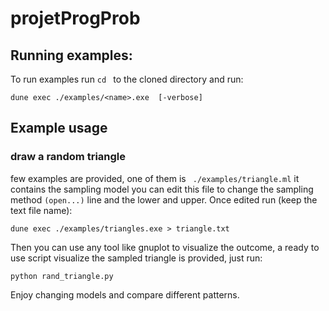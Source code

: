 # projetProgProb

## Running examples:

To run examples run `cd ` to the cloned directory and run:
```
dune exec ./examples/<name>.exe  [-verbose]
```


## Example usage
### draw a random triangle
few examples are provided, one of them is ` ./examples/triangle.ml` it contains the sampling model
you can edit this file to change the sampling method `(open...)` line and the lower and upper. 
Once edited run (keep the text file name):
```
dune exec ./examples/triangles.exe > triangle.txt
```

Then you can use any tool like gnuplot to visualize the outcome, a ready to use script visualize the sampled triangle is provided, just run:

```
python rand_triangle.py
```
Enjoy changing models and compare different patterns.
